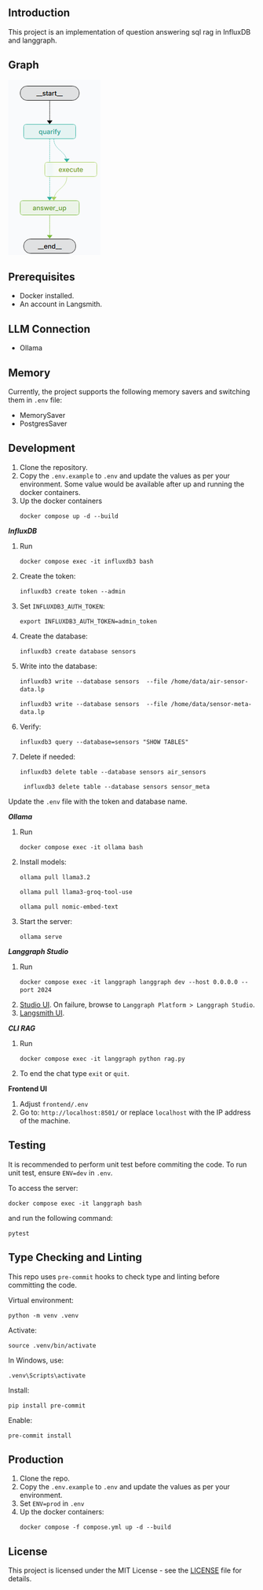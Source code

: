 ## Introduction
This project is an implementation of question answering sql rag in InfluxDB and langgraph.

## Graph
![DAG](resources/images/influxdb-rag-white.png)

## Prerequisites
- Docker installed.
- An account in Langsmith.

## LLM Connection
- Ollama

## Memory
Currently, the project supports the following memory savers and switching them in `.env` file:
- MemorySaver
- PostgresSaver

## Development
1. Clone the repository.
2. Copy the `.env.example` to `.env` and update the values as per your environment. Some value would be available after up and running the docker containers.
3. Up the docker containers
   ```
   docker compose up -d --build
   ```

***InfluxDB***
1. Run
   ```
   docker compose exec -it influxdb3 bash
   ```
2. Create the token:
    ```
    influxdb3 create token --admin
    ```
3. Set `INFLUXDB3_AUTH_TOKEN`:
    ```
    export INFLUXDB3_AUTH_TOKEN=admin_token
    ```
4. Create the database:
    ```
    influxdb3 create database sensors
    ```
5. Write into the database:
    ```
    influxdb3 write --database sensors  --file /home/data/air-sensor-data.lp
    ```
    ```
    influxdb3 write --database sensors  --file /home/data/sensor-meta-data.lp
    ```
6. Verify:
    ```
    influxdb3 query --database=sensors "SHOW TABLES"
    ```
7. Delete if needed:
    ```
    influxdb3 delete table --database sensors air_sensors
    ```
   ```
    influxdb3 delete table --database sensors sensor_meta
    ```
Update the `.env` file with the token and database name.

***Ollama***
1. Run
   ```
   docker compose exec -it ollama bash
   ```
2. Install models:
   ```
   ollama pull llama3.2
   ```
   ```
   ollama pull llama3-groq-tool-use
   ```
   ```
   ollama pull nomic-embed-text
   ```
3. Start the server:
   ```
   ollama serve
   ```

***Langgraph Studio***
1. Run
   ```
   docker compose exec -it langgraph langgraph dev --host 0.0.0.0 --port 2024
   ```
2. [Studio UI](https://smith.langchain.com/studio/?baseUrl=http://127.0.0.1:2024). On failure, browse to `Langgraph Platform > Langgraph Studio`.
3. [Langsmith UI](https://smith.langchain.com).

***CLI RAG***
1. Run
   ```
   docker compose exec -it langgraph python rag.py
   ```
2. To end the chat type `exit` or `quit`.

**Frontend UI**
1. Adjust `frontend/.env`
2. Go to: `http://localhost:8501/` or replace `localhost` with the IP address of the machine.

## Testing
It is recommended to perform unit test before commiting the code. To run unit test, ensure `ENV=dev` in `.env`.

To access the server:
```
docker compose exec -it langgraph bash
```
and run the following command:

```
pytest
```

## Type Checking and Linting
This repo uses `pre-commit` hooks to check type and linting before committing the code.

Virtual environment:
```
python -m venv .venv
```
Activate:
```
source .venv/bin/activate
```
In Windows, use:
```
.venv\Scripts\activate
```
Install:
```
pip install pre-commit
```
Enable:
```
pre-commit install
```

## Production
1. Clone the repo.
2. Copy the `.env.example` to `.env` and update the values as per your environment.
3. Set `ENV=prod` in `.env`
4. Up the docker containers:
   ```
   docker compose -f compose.yml up -d --build
   ```

## License
This project is licensed under the MIT License - see the [LICENSE](LICENSE) file for details.
